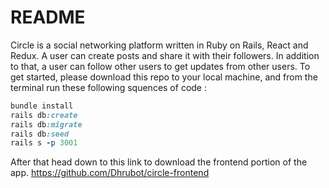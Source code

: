 # README

Circle is a social networking platform written in Ruby on Rails, React and Redux. A user can create posts and share it with their followers. In addition to that, a user can follow other users to get updates from other users. To get started, please download this repo to your local machine, and from the terminal run these following squences of code : 
```ruby  
bundle install 
rails db:create
rails db:migrate
rails db:seed
rails s -p 3001
```

After that head down to this link to download the frontend portion of the app. 
https://github.com/Dhrubot/circle-frontend

